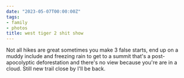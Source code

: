 ```yaml
---
date: "2023-05-07T00:00:00Z"
tags:
- family
- photos
title: west tiger 2 shit show
---
```


Not all hikes are great sometimes you make 3 false starts, end up on a muddy include and freezing rain to get to a summit that's a post-apocolyptic deforestation and there's no view because you're are in a cloud. Still new trail close by I'll be back.

<script src="https://cdn.jsdelivr.net/npm/publicalbum@latest/embed-ui.min.js" async></script>
<div class="pa-gallery-player-widget" style="width:75%; height:480px; display:none;"
  data-link="https://photos.app.goo.gl/DZVWv7XWk4tBKZSc7"
  data-title="west tiger 2 shit show "
  data-description="7 new items added to shared album">
  <object data="https://lh3.googleusercontent.com/2MpEZFwMtf_hmSFb4sIOAEINt8aeVL9mamtQkMFBwkL2c4SRrbTO1-07C6KHEGJXKzMtNqhi6PZqNxKsnO_6BbQIzThSzNfYkf7g7cYiXx6Okd0eqfEHSGmEEwkWuABGf3ZvzRaZxec=w1920-h1080"></object>
  <object data="https://lh3.googleusercontent.com/lpM94xEsPAyr6YQ3_mjvRZfTsA1J7IfA90UXTDAQ5V4JwmWkMlSguZAZEDhnoDXZfM3chCjaWSR8JasUrD1JHLKrTcJ0UmMctn85GJPUtLS6B9jYt89kvenZt7ypuDQGVnDquugBdkg=w1920-h1080"></object>
  <object data="https://lh3.googleusercontent.com/Peiyp-Rue0c-FfXDPhsFsfxb2i4gKm6aSqO0ddO85-mNdIRX155uOCAyNt1IS2NUIZjRCzkeUf7sSYnXPEG92kRpjZW7HzdvKLq9Fw6jLKRQpJOPjB3tPeGNpcoWclzXnvqodtADAiU=w1920-h1080"></object>
  <object data="https://lh3.googleusercontent.com/bVpTc_0PHB2h-JSZI_SLNc4nHjTcTreDYBg888v-2ns6iJuojz-E80GCSXzJz0-PrfEb6v-lPhjZj_7k7w11bpD2XD1IlYnIAX91C_iJ1VyRVuq9agZwUs34Avp_nGJbAbuCyAheXxw=w1920-h1080"></object>
  <object data="https://lh3.googleusercontent.com/qt4p45nR9MgOI4R1Ub7ZvMmkCzPVSWUzZd5qd1q-ybnnla8x8J7BmDPysahp3pD43FA8pTsMz0CMfsGkBTVwSVZbW2VoHS9M5YxUOmuL3XVy2YyweEjN61zH2_wfuTODoQ0j6dzAx50=w1920-h1080"></object>
  <object data="https://lh3.googleusercontent.com/xuMAO_l64jacYbj_oOwa9TmqoRneyLQYU_efCh4AwXeR4zrKY1TavfDfB_1c-89aRmY_S7ygvD2JspmVgS1BPwFWbDYxNqaAWTnZld4DHTWyVhbbQtAY-o-ihAeohNJo_f2Jcp9Gd8M=w1920-h1080"></object>
  <object data="https://lh3.googleusercontent.com/TjUttelNcu_6rJY5yM12KhVaG_t9v4C-2gh2X5kmYC3zv6_YUJpoGnloQ5NXKDlOns9_sCfM822PhmUcEc2tqsNkvOQKkYQyytE9XhJWK5Vqqpnk2UOgOoDp4_tVKj5bx3GBqZ1wp9I=w1920-h1080"></object>
</div>
